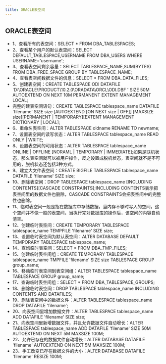 ```yaml
---
title: ORACLE表空间
---
```

## ORACLE表空间
*   1、查看所有的表空间：SELECT * FROM DBA_TABLESPACES;
*   2、查看某个用户的默认表空间：SELECT DEFAULT_TABLESPACE,USERNAME FROM DBA_USERS WHERE USERNAME='username';
*   3、查看表空间剩余容量：SELECT TABLESPACE_NAME,SUM(BYTES) FROM DBA_FREE_SPACE GROUP BY TABLESPACE_NAME;
*   4、查看表空间数据文件的信息：SELECT * FROM DBA_DATA_FILES;
*   5、创建表空间：CREATE TABLESPACE ODI  DATAFILE 'D:\ORACLE\PRODUCT\10.2.0\ORADATA\ORCL\ODI.DBF ' SIZE 50M AUTOEXTEND ON NEXT 10M PERMANENT EXTENT MANAGEMENT LOCAL;
*   完整的建表空间语句：CREATE TABLESPACE tablespace_name DATAFILE 'filename' SIZE size [AUTOEXTEND [ON NEXT size | OFF]] [MAXSIZE size][PERMANENT  | TEMPORARY][EXTENT MANAGEMENT DICTIONARY | LOCAL];
*   6、重命名表空间：ALTER TABLESPACE oldname RENAME TO newname;
*   7、设置表空间的读写状态：ALTER TABLESPACE tablespace_name READ ONLY | WRITE;
*   8、设置表空间的可用状态：ALTER TABLESPACE tablespace_name ONLINE | OFFLINE [NORAML | TEMPORARY | IMMEDIATE];如果是联机状态，那么表空间就可以被用户操作，反之设置成脱机状态，表空间就不是不可用的，脱机状态还包括3种方式。
*   9、建立大文件表空间：CREATE BIGFILE TABLESPACE tablespace_name DATAFILE 'filename' SIZE size;
*   10、删除表空间：DROP TABLESPACE tablespace_name [INCLUDING CONTENTS][CASCADE CONSTRAINTS];INCLUDING CONTENTS表示把表空间里的数据文件也删除，CASCADE CONSTRAINTS会把表空间中的完整性也删除。
*   11、临时表空间一般是指在数据库中存储数据，当内存不够时写入的空间，这个空间并不像一般的表空间，当执行完对数据库的操作后，该空间的内容自动清空。
*   12、创建临时表空间：CREATE TEMPORARY TABLESPACE tablespace_name TEMPFILE 'filename' SIZE size;
*   13、设置临时表空间为默认表空间：ALTER DATABASE DEFAULT TEMPORARY TABLESPACE tablespace_name;
*   14、查询临时表空间：SELECT * FROM DBA_TMP_FILES;
*   15、创建临时表空间组：CREATE TEMPORARY TABLESPACE tablespace_name TMPFILE 'filename' SIZE size TABLESPACE GROUP group_name;
*   16、移动临时表空间到表空间组：ALTER TABLESPACE tablespace_name TABLESPACE GROUP group_name;
*   17、查询临时表空间组：SELECT * FROM DBA_TABLESPACE_GROUPS;
*   18、删除临时表空间：DROP TABLESPACE tablespace_name INCLUDING CONTENTS AND DATAFILES;
*   19、删除表空间中的数据文件：ALTER TABLESPACE tablespace_name DROP DATAFILE 'filename';
*   20、向表空间里增加数据文件：ALTER TABLESPACE tablespace_name ADD DATAFILE 'filename' SIZE size;
*   21、向表空间里新增数据文件，并且允许数据文件自动增长：ALTER TABLESPACE tablespace_name ADD DATAFILE 'filename' SIZE 50M AUTOEXTEND ON NEXT 5M MAXSIZE 100M;
*   22、允许已存在的数据文件自动增长：ALTER DATABASE DATAFILE 'filename' AUTOEXTEND ON NEXT 5M MAXSIZE 100M;
*   23、手工改变已存在数据文件的大小：ALTER DATABASE DATAFILE 'filename' RESIZE 100M;
